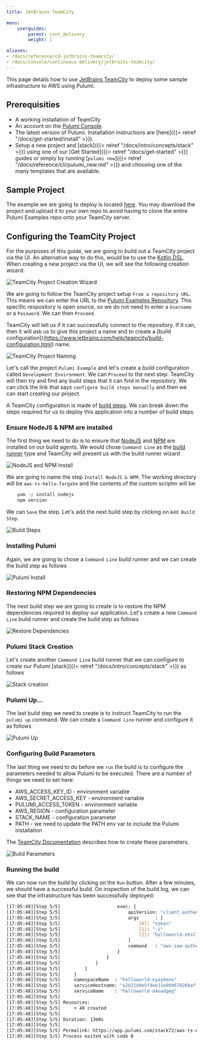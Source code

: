```yaml
---
title: JetBrains TeamCity

menu:
    userguides:
        parent: cont_delivery
        weight: 1

aliases:
- /docs/reference/cd-jetbrains-teamcity/
- /docs/console/continuous-delivery/jetbrains-teamcity/
---
```


This page details how to use [JetBrains TeamCity](https://www.jetbrains.com/teamcity/) to deploy some sample infrastructure
to AWS using Pulumi.

## Prerequisities

- A working installation of TeamCity
- An account on the [Pulumi Console](https://app.pulumi.com).
- The latest version of Pulumi. Installation instructions are [here]({{< relref "/docs/get-started/install" >}}).
- Setup a new project and [stack]({{< relref "/docs/intro/concepts/stack" >}}) using one of our 
[Get Started]({{< relref "/docs/get-started" >}}) guides or simply by running [`pulumi new`]({{< relref "/docs/reference/cli/pulumi_new.md" >}})
and choosing one of the many templates that are available.

## Sample Project

The example we are going to deploy is located [here](https://github.com/pulumi/examples/tree/master/aws-ts-hello-fargate). 
You may download the project and upload it to your own repo to avoid having to clone the entire Pulumi Examples repo onto 
your TeamCity server.

## Configuring the TeamCity Project

For the purposes of this guide, we are going to build out a TeamCity project via the UI. An alternative way to do this, would
be to use the [Kotlin DSL](https://www.jetbrains.com/help/teamcity/kotlin-dsl.html). When creating a new project via the UI,
we will see the following creation wizard:

![TeamCity Project Creation Wizard](/images/docs/reference/teamcity/new-project.png)

We are going to follow the TeamCity project setup `From a repository URL`. This means we can enter the URL to the 
[Pulumi Examples Repository](https://github.com/pulumi/examples). This specific respository is open source, so we do not
need to enter a `Username` or a `Password`. We can then `Proceed`.

TeamCity will tell us if it can successfully connect to the repository. If it can, then it will ask us to give this project
a name and to create a [build configuration])(https://www.jetbrains.com/help/teamcity/build-configuration.html) name.

![TeamCity Project Naming](/images/docs/reference/teamcity/project-name.png)

Let's call the project `Pulumi Example` and let's create a build configuration called `Development Environment`. We can 
`Proceed` to the next step. TeamCity will then try and find any build steps that it can find in the repository. We can click
the link that says `configure build steps manually` and then we can start creating our project.

A TeamCity configuration is made of [build steps](https://www.jetbrains.com/help/teamcity/configuring-build-steps.html).
We can break down the steps required for us to deploy this application into a number of build steps.

### Ensure NodeJS & NPM are installed

The first thing we need to do is to ensure that [NodeJS](https://nodejs.org/en/) and [NPM](https://www.npmjs.com/) are 
installed on our build agents. We would chose `Command Line` as the [build runner](https://www.jetbrains.com/help/teamcity/build-runner.html) 
type and TeamCity will present us with the build runner wizard

![NodeJS and NPM Install](/images/docs/reference/teamcity/nodejs-install.png)

We are going to name the step `Install NodeJS & NPM`. The working directory will be `aws-ts-hello-fargate` and the contents
of the custom scriptm will be:

```bash
    yum -y install nodejs
    npm version
``` 

We can `Save` the step. Let's add the next build step by clicking on `Add Build Step`. 

![Build Steps](/images/docs/reference/teamcity/build-steps-1.png)

### Installing Pulumi

Again, we are going to chose a `Command Line` build runner and we can create the build step as follows

![Pulumi Install](/images/docs/reference/teamcity/pulumi-install.png)

### Restoring NPM Dependencies

The next build step we are going to create is to restore the NPM dependencies required to deploy our application. Let's create
a new `Command Line` build runner and create the build step as follows

![Restore Dependencies](/images/docs/reference/teamcity/restore-dependencies.png)

### Pulumi Stack Creation

Let's create another `Command Line` build runner that we can configure to create our Pulumi [stack]({{< relref "/docs/intro/concepts/stack" >}})
as follows

![Stack creation](/images/docs/reference/teamcity/stack-creation.png)

### Pulumi Up...

The last build step we need to create is to instruct TeamCity to run the `pulumi up` command. We can create a `Command Line`
runner and configure it as follows

![Pulumi Up](/images/docs/reference/teamcity/pulumi-up.png)

### Configuring Build Parameters

The last thing we need to do before we `run` the build is to configure the parameters needed to allow Pulumi to be executed.
There are a number of things we need to set here:

* AWS_ACCESS_KEY_ID     - environment variable
* AWS_SECRET_ACCESS_KEY - environment variable
* PULUMI_ACCESS_TOKEN   - environment variable
* AWS_REGION            - configuration parameter
* STACK_NAME            - configuration parameter
* PATH                  - we need to update the PATH env var to include the Pulumi installation

The [TeamCity Documentation](https://www.jetbrains.com/help/teamcity/configuring-build-parameters.html) describes how to
create these parameters.  

![Build Parameters](/images/docs/reference/teamcity/build-parameters.png)

### Running the build

We can now run the build by clicking on the `Run` button. After a few minutes, we should have a successful build. On inspection
of the build log, we can see that the infrastructure has been successfully deployed:

```bash
[17:05:48][Step 5/5]                     exec: {
[17:05:48][Step 5/5]                         apiVersion: "client.authentication.k8s.io/v1alpha1"
[17:05:48][Step 5/5]                         args      : [
[17:05:48][Step 5/5]                             [0]: "token"
[17:05:48][Step 5/5]                             [1]: "-i"
[17:05:48][Step 5/5]                             [2]: "helloworld-eksCluster-c5bd220"
[17:05:48][Step 5/5]                         ]
[17:05:48][Step 5/5]                         command   : "aws-iam-authenticator"
[17:05:48][Step 5/5]                     }
[17:05:48][Step 5/5]                 }
[17:05:48][Step 5/5]             }
[17:05:48][Step 5/5]         ]
[17:05:48][Step 5/5]     }
[17:05:48][Step 5/5]     namespaceName  : "helloworld-eyay6eno"
[17:05:48][Step 5/5]     serviceHostname: "a2b21d9e5f4ee11e99d67026bafffdcc-603547860.us-east-2.elb.amazonaws.com"
[17:05:48][Step 5/5]     serviceName    : "helloworld-d4oadgeg"
[17:05:48][Step 5/5] 
[17:05:48][Step 5/5] Resources:
[17:05:48][Step 5/5]     + 40 created
[17:05:48][Step 5/5] 
[17:05:48][Step 5/5] Duration: 13m0s
[17:05:48][Step 5/5] 
[17:05:48][Step 5/5] Permalink: https://app.pulumi.com/stack72/aws-ts-eks-hello-world/development-example/updates/1
[17:05:48][Step 5/5] Process exited with code 0
```






